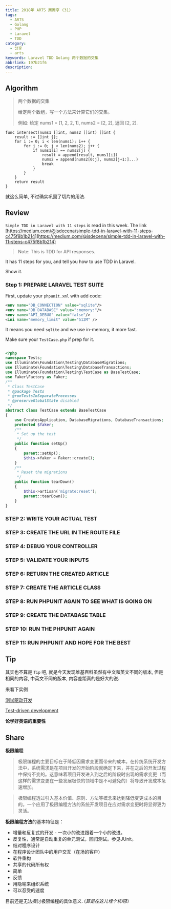 ```yaml
---
title: 2018年 ARTS 周周享 (31)
tags:
  - ARTS
  - Golang
  - PHP
  - Laravel
  - TDD
category:
  - 分享
  - arts
keywords: Laravel TDD Golang 两个数据的交集
abbrlink: 197b21f6
description:
---
```


## Algorithm

> 两个数据的交集 
> 
> 给定两个数组，写一个方法来计算它们的交集。
> 
> 例如:
> 给定 nums1 = [1, 2, 2, 1], nums2 = [2, 2], 返回 [2, 2].

```golang
func intersect(nums1 []int, nums2 []int) []int {
	result := []int {};
	for i := 0; i < len(nums1); i++ {
		for j := 0; j < len(nums2); j++ {
			if nums1[i] == nums2[j] {
				result = append(result, nums1[i])
				nums2 = append(nums2[0:j], nums2[j+1:]...)
				break
			}
		}
	}
	return result
}
```

就这么简单, 不过确实巩固了切片的用法.

## Review
`Simple TDD in Laravel with 11 steps` is read in this week.
The link [https://medium.com/@jsdecena/simple-tdd-in-laravel-with-11-steps-c475f8b1b214](https://medium.com/@jsdecena/simple-tdd-in-laravel-with-11-steps-c475f8b1b214)

> Note: This is TDD for API responses.

It has 11 steps for you, and tell you how to use TDD in Laravel.

Show it.

### Step 1: PREPARE LARAVEL TEST SUITE

First, update your `phpunit.xml` with add code:
```xml
<env name="DB_CONNECTION" value="sqlite"/>
<env name="DB_DATABASE" value=":memory:"/>
<env name="API_DEBUG" value="false"/>
<ini name="memory_limit" value="512M" />
```

It means you need `sqlite` and we use in-memory, it more fast.

Make sure your `TestCase.php` if prep for it.
```php

<?php
namespace Tests;
use Illuminate\Foundation\Testing\DatabaseMigrations;
use Illuminate\Foundation\Testing\DatabaseTransactions;
use Illuminate\Foundation\Testing\TestCase as BaseTestCase;
use Faker\Factory as Faker;
/**
 * Class TestCase
 * @package Tests
 * @runTestsInSeparateProcesses
 * @preserveGlobalState disabled
 */
abstract class TestCase extends BaseTestCase
{
    use CreatesApplication, DatabaseMigrations, DatabaseTransactions;
    protected $faker;
    /**
     * Set up the test
     */
    public function setUp()
    {
        parent::setUp();
        $this->faker = Faker::create();
    }
    /**
     * Reset the migrations
     */
    public function tearDown()
    {
        $this->artisan('migrate:reset');
        parent::tearDown();
    }
}
```

### STEP 2: WRITE YOUR ACTUAL TEST

### STEP 3: CREATE THE URL IN THE ROUTE FILE

### STEP 4: DEBUG YOUR CONTROLLER

### STEP 5: VALIDATE YOUR INPUTS

### STEP 6: RETURN THE CREATED ARTICLE

### STEP 7: CREATE THE ARTICLE CLASS

### STEP 8: RUN PHPUNIT AGAIN TO SEE WHAT IS GOING ON

### STEP 9: CREATE THE DATABASE TABLE

### STEP 10: RUN THE PHPUNIT AGAIN

### STEP 11: RUN PHPUNIT AND HOPE FOR THE BEST


## Tip

其实也不算是 `Tip` 吧, 就是今天发现维基百科虽然有中文和英文不同的版本, 但是相同的内容, 中英文不同的版本, 内容差距真的是好大的说.

来看下实例

[测试驱动开发](https://zh.wikipedia.org/wiki/%E6%B5%8B%E8%AF%95%E9%A9%B1%E5%8A%A8%E5%BC%80%E5%8F%91)

[Test-driven development](https://en.wikipedia.org/wiki/Test-driven_development)

**论学好英语的重要性**

## Share

**极限编程**
> 极限编程的主要目标在于降低因需求变更而带来的成本。在传统系统开发方法中，系统需求是在项目开发的开始阶段就确定下来，并在之后的开发过程中保持不变的。这意味着项目开发进入到之后的阶段时出现的需求变更（而这样的需求变更在一些发展极快的领域中是不可避免的）将导致开发成本急速增加。

> 极限编程透过引入基本价值、原则、方法等概念来达到降低变更成本的目的。一个应用了极限编程方法的系统开发项目在应对需求变更时将显得更为灵活。

**极限编程方法**的基本特征是：
- 增量和反复式的开发 - 一次小的改进跟着一个小的改进。
- 反复性，通常是自动重复的单元测试，回归测试。参见JUnit。
- 结对程序设计
- 在程序设计团队中的用户交互（在场的客户）
- 软件重构
- 共享的代码所有权
- 简单
- 反馈
- 用隐喻来组织系统
- 可以忍受的速度

目前还是无法探讨极限编程的具体意义. (*算是在这儿埋个坑吧*!)